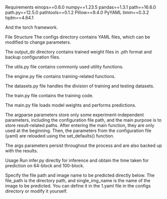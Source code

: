 Requirements
einops==0.6.0
numpy==1.23.5
pandas==1.3.1
path==16.6.0
path.py==12.5.0
pathtools==0.1.2
Pillow==9.4.0
PyYAML
timm==0.3.2
tqdm==4.64.1

And the torch framework.

File Structure
The configs directory contains YAML files, which can be modified to change parameters.

The output_dir directory contains trained weight files in .pth format and backup configuration files.

The utils.py file contains commonly used utility functions.

The engine.py file contains training-related functions.

The datasets.py file handles the division of training and testing datasets.

The train.py file contains the training code.

The main.py file loads model weights and performs predictions.

The argparse parameters store only some experiment-independent parameters, including the configuration file path, and the main purpose is to store result-related paths. After entering the main function, they are only used at the beginning. Then, the parameters from the configuration file (yaml) are reloaded using the set_defaults() function.

The args parameters persist throughout the process and are also backed up with the results.

Usage
Run infer.py directly for inference and obtain the time taken for prediction on 64-block and 100-block.

Specify the file path and image name to be predicted directly below. The file_path is the directory path, and single_img_name is the name of the image to be predicted. You can define it in the 1.yaml file in the configs directory or modify it yourself.
